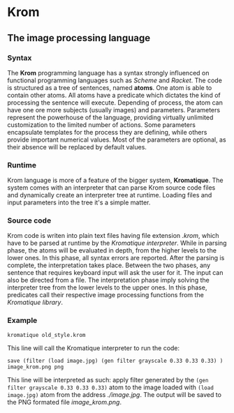 # **Krom**
## The image processing language


### Syntax
   The **Krom** programming language has a syntax strongly influenced on
functional programming languages such as _Scheme_ and _Racket_. The code is
structured as a tree of sentences, named **atoms**. One atom is able to contain
other atoms.
    All atoms have a predicate which dictates the kind of processing the
sentence will execute. Depending of process, the atom can have one ore more subjects (usually images) and parameters.
    Parameters represent the powerhouse of the language, providing virtually
unlimited customization to the limited number of actions. Some parameters
encapsulate templates for the process they are defining, while others provide
important numerical values. Most of the parameters are optional, as their
absence will be replaced by default values.


### Runtime
   Krom language is more of a feature of the bigger system, **Kromatique**. The
system comes with an interpreter that can parse Krom source code files and
dynamically create an interpreter tree at runtime. Loading files and input
parameters into the tree it's a simple matter.


### Source code
   Krom code is writen into plain text files having file extension _.krom_,
which have to be parsed at runtime by the _Kromatique interpreter_.
    While in parsing phase, the atoms will be evaluated in depth, from the
higher levels to the lower ones. In this phase, all syntax errors are reported.
After the parsing is complete, the interpretation takes place.
    Between the two phases, any sentence that requires keyboard input will ask
the user for it. The input can also be directed from a file.
    The interpretation phase imply solving the interpreter tree from the lower
levels to the upper ones. In this phase, predicates call their respective
image processing functions from the _Kromatique library_.


### Example
`kromatique old_style.krom`

   This line will call the Kromatique interpreter to run the code:


`save
    (filter
        (load image.jpg)
        (gen filter grayscale 0.33 0.33 0.33)
    )
    image_krom.png
    png`

   This line will be interpreted as such: apply filter generated by the
`(gen filter grayscale 0.33 0.33 0.33)` atom to the image loaded with
`(load image.jpg)` atom from the address _./image.jpg_. The output will
be saved to the PNG formated file _image_krom.png_.
